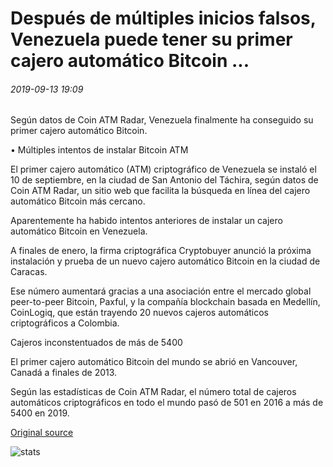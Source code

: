 # Después de múltiples inicios falsos, Venezuela puede tener su primer cajero automático Bitcoin ...

###### 2019-09-13 19:09

Según datos de Coin ATM Radar, Venezuela finalmente ha conseguido su primer cajero automático Bitcoin.

• Múltiples intentos de instalar Bitcoin ATM

El primer cajero automático (ATM) criptográfico de Venezuela se instaló el 10 de septiembre, en la ciudad de San Antonio del Táchira, según datos de Coin ATM Radar, un sitio web que facilita la búsqueda en línea del cajero automático Bitcoin más cercano.

Aparentemente ha habido intentos anteriores de instalar un cajero automático Bitcoin en Venezuela.

A finales de enero, la firma criptográfica Cryptobuyer anunció la próxima instalación y prueba de un nuevo cajero automático Bitcoin en la ciudad de Caracas.

Ese número aumentará gracias a una asociación entre el mercado global peer-to-peer Bitcoin, Paxful, y la compañía blockchain basada en Medellín, CoinLogiq, que están trayendo 20 nuevos cajeros automáticos criptográficos a Colombia.

Cajeros inconstentuados de más de 5400

El primer cajero automático Bitcoin del mundo se abrió en Vancouver, Canadá a finales de 2013.

Según las estadísticas de Coin ATM Radar, el número total de cajeros automáticos criptográficos en todo el mundo pasó de 501 en 2016 a más de 5400 en 2019.

[Original source](https://cointelegraph.com/news/after-multiple-false-starts-venezuela-may-have-its-first-bitcoin-atm)

![stats](https://c.statcounter.com/11760860/0/a89fa40b/1/ "stats")